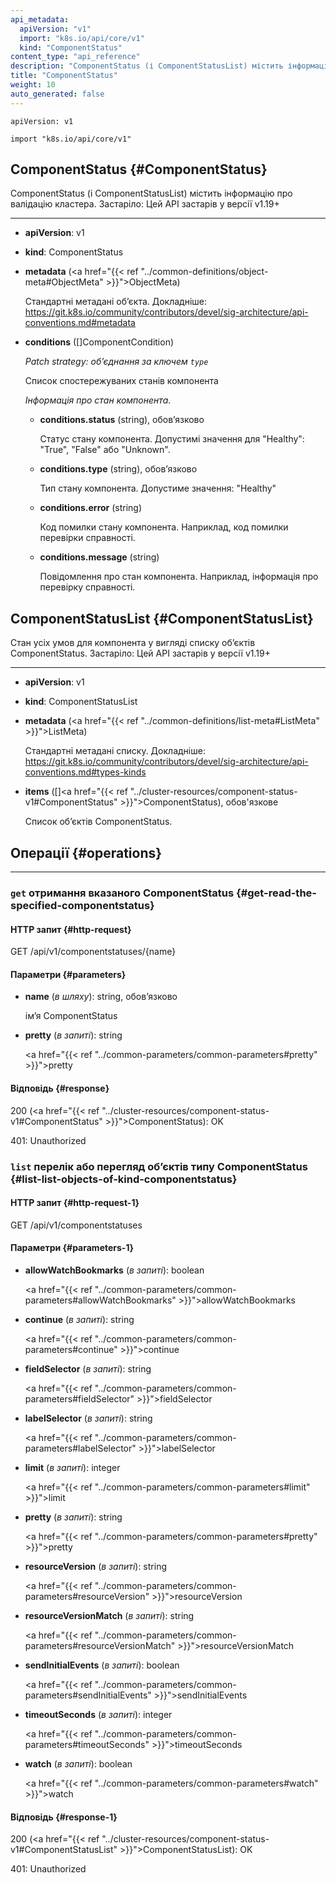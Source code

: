 ```yaml
---
api_metadata:
  apiVersion: "v1"
  import: "k8s.io/api/core/v1"
  kind: "ComponentStatus"
content_type: "api_reference"
description: "ComponentStatus (і ComponentStatusList) містить інформацію про валідацію кластера."
title: "ComponentStatus"
weight: 10
auto_generated: false
---
```


`apiVersion: v1`

`import "k8s.io/api/core/v1"`

## ComponentStatus {#ComponentStatus}

ComponentStatus (і ComponentStatusList) містить інформацію про валідацію кластера. Застаріло: Цей API застарів у версії v1.19+

---

- **apiVersion**: v1

- **kind**: ComponentStatus

- **metadata** (<a href="{{< ref "../common-definitions/object-meta#ObjectMeta" >}}">ObjectMeta</a>)

  Стандартні метадані обʼєкта. Докладніше: https://git.k8s.io/community/contributors/devel/sig-architecture/api-conventions.md#metadata

- **conditions** ([]ComponentCondition)

  *Patch strategy: обʼєднання за ключем `type`*

  Список спостережуваних станів компонента

  <a name="ComponentCondition"></a>
  *Інформація про стан компонента.*

  - **conditions.status** (string), обовʼязково

    Статус стану компонента. Допустимі значення для "Healthy": "True", "False" або "Unknown".

  - **conditions.type** (string), обовʼязково

    Тип стану компонента. Допустиме значення: "Healthy"

  - **conditions.error** (string)

    Код помилки стану компонента. Наприклад, код помилки перевірки справності.

  - **conditions.message** (string)

    Повідомлення про стан компонента. Наприклад, інформація про перевірку справності.

## ComponentStatusList {#ComponentStatusList}

Стан усіх умов для компонента у вигляді списку обʼєктів ComponentStatus. Застаріло: Цей API застарів у версії v1.19+

---

- **apiVersion**: v1

- **kind**: ComponentStatusList

- **metadata** (<a href="{{< ref "../common-definitions/list-meta#ListMeta" >}}">ListMeta</a>)

  Стандартні метадані списку. Докладніше: https://git.k8s.io/community/contributors/devel/sig-architecture/api-conventions.md#types-kinds

- **items** ([]<a href="{{< ref "../cluster-resources/component-status-v1#ComponentStatus" >}}">ComponentStatus</a>), обов'язкове

  Список обʼєктів ComponentStatus.

## Операції {#operations}

---

### `get` отримання вказаного ComponentStatus {#get-read-the-specified-componentstatus}

#### HTTP запит {#http-request}

GET /api/v1/componentstatuses/{name}

#### Параметри {#parameters}

- **name** (*в шляху*): string, обовʼязково

  імʼя ComponentStatus

- **pretty** (*в запиті*): string

  <a href="{{< ref "../common-parameters/common-parameters#pretty" >}}">pretty</a>

#### Відповідь {#response}

200 (<a href="{{< ref "../cluster-resources/component-status-v1#ComponentStatus" >}}">ComponentStatus</a>): OK

401: Unauthorized

### `list` перелік або перегляд обʼєктів типу ComponentStatus {#list-list-objects-of-kind-componentstatus}

#### HTTP запит {#http-request-1}

GET /api/v1/componentstatuses

#### Параметри {#parameters-1}

- **allowWatchBookmarks** (*в запиті*): boolean

  <a href="{{< ref "../common-parameters/common-parameters#allowWatchBookmarks" >}}">allowWatchBookmarks</a>

- **continue** (*в запиті*): string

  <a href="{{< ref "../common-parameters/common-parameters#continue" >}}">continue</a>

- **fieldSelector** (*в запиті*): string

  <a href="{{< ref "../common-parameters/common-parameters#fieldSelector" >}}">fieldSelector</a>

- **labelSelector** (*в запиті*): string

  <a href="{{< ref "../common-parameters/common-parameters#labelSelector" >}}">labelSelector</a>

- **limit** (*в запиті*): integer

  <a href="{{< ref "../common-parameters/common-parameters#limit" >}}">limit</a>

- **pretty** (*в запиті*): string

  <a href="{{< ref "../common-parameters/common-parameters#pretty" >}}">pretty</a>

- **resourceVersion** (*в запиті*): string

  <a href="{{< ref "../common-parameters/common-parameters#resourceVersion" >}}">resourceVersion</a>

- **resourceVersionMatch** (*в запиті*): string

  <a href="{{< ref "../common-parameters/common-parameters#resourceVersionMatch" >}}">resourceVersionMatch</a>

- **sendInitialEvents** (*в запиті*): boolean

  <a href="{{< ref "../common-parameters/common-parameters#sendInitialEvents" >}}">sendInitialEvents</a>

- **timeoutSeconds** (*в запиті*): integer

  <a href="{{< ref "../common-parameters/common-parameters#timeoutSeconds" >}}">timeoutSeconds</a>

- **watch** (*в запиті*): boolean

  <a href="{{< ref "../common-parameters/common-parameters#watch" >}}">watch</a>

#### Відповідь {#response-1}

200 (<a href="{{< ref "../cluster-resources/component-status-v1#ComponentStatusList" >}}">ComponentStatusList</a>): OK

401: Unauthorized
